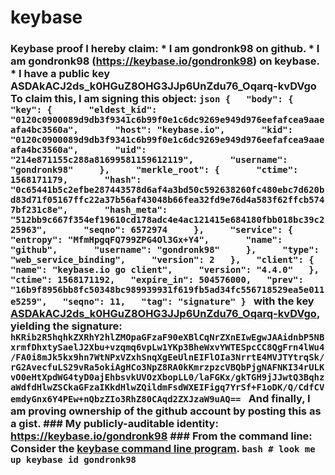 # keybase
### Keybase proof  I hereby claim:    * I am gondronk98 on github.   * I am gondronk98 (https://keybase.io/gondronk98) on keybase.   * I have a public key ASDAkACJ2ds_k0HGuZ8OHG3JJp6UnZdu76_Oqarq-kvDVgo  To claim this, I am signing this object:  ```json {   "body": {     "key": {       "eldest_kid": "0120c0900089d9db3f9341c6b99f0e1c6dc9269e949d976eefafcea9aaeafa4bc3560a",       "host": "keybase.io",       "kid": "0120c0900089d9db3f9341c6b99f0e1c6dc9269e949d976eefafcea9aaeafa4bc3560a",       "uid": "214e871155c288a81699581159612119",       "username": "gondronk98"     },     "merkle_root": {       "ctime": 1568171179,       "hash": "0c65441b5c2efbe287443578d6af4a3bd50c592638260fc480ebc7d620bd83d71f05167ffc22a37b56af43048b66fea32fd9e76d4a583f62ffcb5747bf231c8e",       "hash_meta": "512bb9c667f354ef19610cd178adc4e4ac121415e684180fbb018bc39c225963",       "seqno": 6572974     },     "service": {       "entropy": "MfmHpgqFQ799ZPG4Ol3Gx+Y4",       "name": "github",       "username": "gondronk98"     },     "type": "web_service_binding",     "version": 2   },   "client": {     "name": "keybase.io go client",     "version": "4.4.0"   },   "ctime": 1568171192,   "expire_in": 504576000,   "prev": "16b9f8956bb8fc50348bc989939931f619fb5ad34fc556718529ea5e011e5259",   "seqno": 11,   "tag": "signature" } ```  with the key [ASDAkACJ2ds_k0HGuZ8OHG3JJp6UnZdu76_Oqarq-kvDVgo](https://keybase.io/gondronk98), yielding the signature:  ``` hKRib2R5hqhkZXRhY2hlZMOpaGFzaF90eXBlCqNrZXnEIwEgwJAAidnbP5NBxrmfDhxtySaelJ2Xbu+vzqmq6vpLw1YKp3BheWxvYWTESpcCC8QgFrn4lWu4/FA0i8mJk5kx9hn7WtNPxVZxhSnqXgEeUlnEIFlOIa3NrrtE4MVJTYtrqSk/rG2AvecfuLS29vRa5okiAgHCo3NpZ8RA0kKmrzpzcVBQbPjgNAFNKI34rULKvO0eHtXpdWG4tyD0ajEhbsvkUVOzXbopLL0/laFGKx/gkTGH9jJJwtQ3BqhzaWdfdHlwZSCkaGFzaIKkdHlwZQildmFsdWXEIFigq7YrSf+F1oDK/Q/CdfCVemdyGnx6Y4PEw+nQbzZIo3RhZ80CAqd2ZXJzaW9uAQ==  ```  And finally, I am proving ownership of the github account by posting this as a gist.  ### My publicly-auditable identity:  https://keybase.io/gondronk98  ### From the command line:  Consider the [keybase command line program](https://keybase.io/download).  ```bash # look me up keybase id gondronk98 ```
